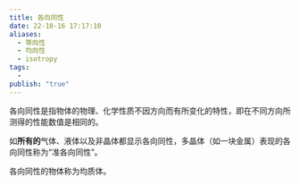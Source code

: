```yaml
---
title: 各向同性
date: 22-10-16 17:17:10
aliases:
  - 等向性
  - 均向性
  - isotropy
tags:
  - 
publish: "true"
---
```


各向同性是指物体的物理、化学性质不因方向而有所变化的特性，即在不同方向所测得的性能数值是相同的。

如**所有的**气体、液体以及非晶体都显示各向同性，多晶体（如一块金属）表现的各向同性称为“准各向同性”。

各向同性的物体称为均质体。

